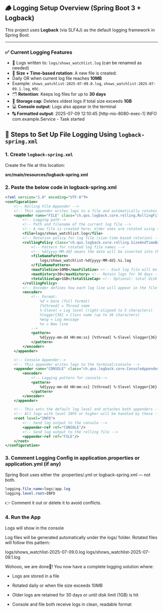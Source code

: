 ## 🪵 Logging Setup Overview (Spring Boot 3 + Logback)

This project uses **Logback** (via SLF4J) as the default logging framework in Spring Boot.

---

### ✅ Current Logging Features

- 📄 Logs written to: `logs/shows_watchlist.log` (can be renamed as needed)
- 🔁 **Size + Time-based rotation**: A new file is created:
- Daily OR when current log file reaches **10MB**
- Example: `shows_watchlist-2025-07-09.0.log`, `shows_watchlist-2025-07-09.1.log`, etc.
- 🗂️ **Retention**: Keeps log files for up to **30 days**
- 💾 **Storage cap**: Deletes oldest logs if total size exceeds **1GB**
- 💻 **Console output**: Logs also appear in the terminal
- 🔠 **Formatted output**: 2025-07-09 12:10:45 [http-nio-8080-exec-1] INFO com.example.Service - Task started

## 🧾 Steps to Set Up File Logging Using `logback-spring.xml`

### 1. Create `logback-spring.xml`

Create the file at this location:

**src/main/resources/logback-spring.xml**

### 2. Paste the below code in logback-spring.xml

```xml
<?xml version="1.0" encoding="UTF-8"?>
<configuration>
    <!-- Rolling File Appender -->
    <!-- This appender writes logs to a file and automatically rotates the file daily -->
    <appender name="FILE" class="ch.qos.logback.core.rolling.RollingFileAppender">
        <!-- Logging path-->
        <!-- Path and filename of the current log file -->
        <!-- A new file is created here; older ones are rotated using the policy below -->
        <file>logs/shows_watchlist.log</file>
        <!-- Rotation policy for log file (size-time-based rotation) -->
        <rollingPolicy class="ch.qos.logback.core.rolling.SizeAndTimeBasedRollingPolicy">
            <!-- Pattern for rotated log file names -->
            <!-- %d{yyyy-MM-dd} means the date will be inserted into the filename, %i is in incremental for same day files -->
            <fileNamePattern>
                logs/shows_watchlist-%d{yyyy-MM-dd}.%i.log
            </fileNamePattern>
            <maxFileSize>10MB</maxFileSize> <!-- Each log file will be rotated when it reaches 10MB -->
            <maxHistory>30</maxHistory> <!-- Retain logs for 30 days -->
            <totalSizeCap>1GB</totalSizeCap> <!-- Optional: total disk space used by all log files should not exceed 1GB -->
        </rollingPolicy>
        <!-- Encoder defines how each log line will appear in the file -->
        <encoder>
            <!-- Format:
                %d = Date (full format)
                [%thread] = Thread name
                %-5level = Log level (right-aligned to 5 characters)
                %logger{36} = Class name (up to 36 characters)
                %msg = Log message
                %n = New line
            -->
            <pattern>
                %d{yyyy-mm-dd HH:mm:ss} [%thread] %-5level %logger{36} - %msg%n
            </pattern>
        </encoder>
    </appender>

    <!-- Console Appender-->
    <!-- This appender writes logs to the terminal/console -->
    <appender name="CONSOLE" class="ch.qos.logback.core.ConsoleAppender">
        <encoder>
            <!-- Logging pattern for console-->
            <pattern>
                %d{yyyy-mm-dd HH:mm:ss} [%thread] %-5level %logger{36} - %msg%n
            </pattern>
        </encoder>
    </appender>

    <!-- This sets the default log level and attaches both appenders -->
    <!-- All logs with level INFO or higher will be handled by these -->
    <root level="INFO">
        <!-- Send log output to the console -->
        <appender-ref ref="CONSOLE"/>
        <!-- Send log output to the rolling file -->
        <appender-ref ref="FILE"/>
    </root>
</configuration>
```

### 3. Comment Logging Config in application.properties or application.yml (if any)
Spring Boot uses either the .properties/.yml or logback-spring.xml — not both.
```java
logging.file.name=logs/app.log
logging.level.root=INFO
```
👉 Comment it out or delete it to avoid conflicts.

### 4. Run the App
Logs will show in the console

Log files will be generated automatically under the logs/ folder.
Rotated files will follow this pattern:

logs/shows_watchlist-2025-07-09.0.log
logs/shows_watchlist-2025-07-09.1.log

Wohooo, we are done🎉!
You now have a complete logging solution where:

- Logs are stored in a file

- Rotated daily or when file size exceeds 10MB

- Older logs are retained for 30 days or until disk limit (1GB) is hit

- Console and file both receive logs in clean, readable format
